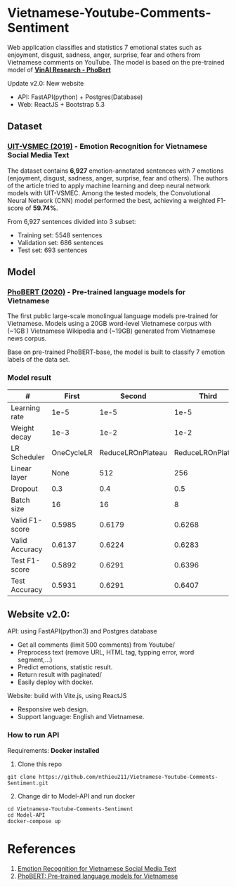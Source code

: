 # Vietnamese-Youtube-Comments-Sentiment

Web application classifies and statistics 7 emotional states such as enjoyment, disgust, sadness, anger, surprise, fear and others from Vietnamese comments on YouTube. The model is based on the pre-trained model of [**VinAI Research - PhoBert**](https://github.com/VinAIResearch/PhoBERT)

Update v2.0: New website

- API: FastAPI(python) + Postgres(Database)
- Web: ReactJS + Bootstrap 5.3

## Dataset

### [UIT-VSMEC (2019)](https://arxiv.org/abs/1911.09339) - **Emotion Recognition for Vietnamese Social Media Text**

The dataset contains **6,927** emotion-annotated sentences with 7 emotions (enjoyment, disgust, sadness, anger, surprise, fear and others). The authors of the article tried to apply machine learning and deep neural network models with UIT-VSMEC. Among the tested models, the Convolutional Neural Network (CNN) model performed the best, achieving a weighted F1-score of **59.74%**.

From 6,927 sentences divided into 3 subset:

- Training set: 5548 sentences
- Validation set: 686 sentences
- Test set: 693 sentences

## Model

### [PhoBERT (2020)](https://arxiv.org/abs/2003.00744) - **Pre-trained language models for Vietnamese**

The first public large-scale monolingual language models pre-trained for Vietnamese. Models using a 20GB word-level Vietnamese corpus with (~1GB ) Vietnamese Wikipedia and (~19GB) generated from Vietnamese news corpus.

Base on pre-trained PhoBERT-base, the model is built to classify 7 emotion labels of the data set.

### Model result

| #              | **First**  | **Second**        | **Third**         |
| -------------- | ---------- | ----------------- | ----------------- |
| Learning rate  | 1e-5       | 1e-5              | 1e-5              |
| Weight decay   | 1e-3       | 1e-2              | 1e-2              |
| LR Scheduler   | OneCycleLR | ReduceLROnPlateau | ReduceLROnPlateau |
| Linear layer   | None       | 512               | 256               |
| Dropout        | 0.3        | 0.4               | 0.5               |
| Batch size     | 16         | 16                | 8                 |
| Valid F1-score | 0.5985     | 0.6179            | 0.6268            |
| Valid Accuracy | 0.6137     | 0.6224            | 0.6283            |
| Test F1-score  | 0.5892     | 0.6291            | 0.6396            |
| Test Accuracy  | 0.5931     | 0.6291            | 0.6407            |

## Website v2.0:

API: using FastAPI(python3) and Postgres database

- Get all comments (limit 500 comments) from Youtube/
- Preprocess text (remove URL, HTML tag, typping error, word segment,...)
- Predict emotions, statistic result.
- Return result with paginated/
- Easily deploy with docker.

Website: build with Vite.js, using ReactJS

- Responsive web design.
- Support language: English and Vietnamese.

### How to run API

Requirements: **Docker installed**

1. Clone this repo

```
git clone https://github.com/nthieu211/Vietnamese-Youtube-Comments-Sentiment.git
```

2. Change dir to Model-API and run docker

```
cd Vietnamese-Youtube-Comments-Sentiment
cd Model-API
docker-compose up
```

# References

1. [Emotion Recognition for Vietnamese Social Media Text](https://arxiv.org/abs/1911.09339)
2. [PhoBERT: Pre-trained language models for Vietnamese](https://arxiv.org/abs/2003.00744)
